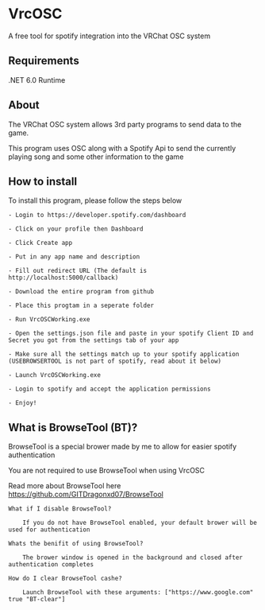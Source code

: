 
# VrcOSC

A free tool for spotify integration into the VRChat OSC system

## Requirements

.NET 6.0 Runtime

## About
The VRChat OSC system allows 3rd party programs to send data to the game.

This program uses OSC along with a Spotify Api to send the currently playing song and some other information to the game
## How to install

To install this program, please follow the steps below

```
- Login to https://developer.spotify.com/dashboard

- Click on your profile then Dashboard

- Click Create app

- Put in any app name and description

- Fill out redirect URL (The default is http://localhost:5000/callback)

- Download the entire program from github

- Place this progtam in a seperate folder

- Run VrcOSCWorking.exe

- Open the settings.json file and paste in your spotify Client ID and Secret you got from the settings tab of your app

- Make sure all the settings match up to your spotify application (USEBROWSERTOOL is not part of spotify, read about it below)

- Launch VrcOSCWorking.exe

- Login to spotify and accept the application permissions

- Enjoy!
```
## What is BrowseTool (BT)?

BrowseTool is a special brower made by me to allow for easier spotify authentication

You are not required to use BrowseTool when using VrcOSC

Read more about BrowseTool here 
    https://github.com/GITDragonxd07/BrowseTool
```
What if I disable BrowseTool?

    If you do not have BrowseTool enabled, your default brower will be used for authentication

Whats the benifit of using BrowseTool?

    The brower window is opened in the background and closed after authentication completes

How do I clear BrowseTool cashe?

    Launch BrowseTool with these arguments: ["https://www.google.com" true "BT-clear"]
```

